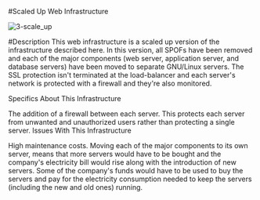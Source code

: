 #Scaled Up Web Infrastructure

![3-scale_up](https://github.com/Zahra11Mosbal11/alx-system_engineering-devops/assets/107762291/1bb22f69-2a7a-405f-b7f8-e69e10e35a9d)

#Description
This web infrastructure is a scaled up version of the infrastructure described here. In this version, all SPOFs have been removed and each of the major components (web server, application server, and database servers) have been moved to separate GNU/Linux servers. The SSL protection isn't terminated at the load-balancer and each server's network is protected with a firewall and they're also monitored.

Specifics About This Infrastructure

The addition of a firewall between each server.
This protects each server from unwanted and unauthorized users rather than protecting a single server.
Issues With This Infrastructure

High maintenance costs.
Moving each of the major components to its own server, means that more servers would have to be bought and the company's electricity bill would rise along with the introduction of new servers. Some of the company's funds would have to be used to buy the servers and pay for the electricity consumption needed to keep the servers (including the new and old ones) running.
